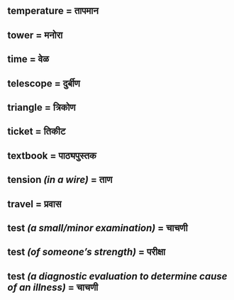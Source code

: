 ## temperature = तापमान

## tower = मनोरा

## time = वेळ

## telescope = दुर्बीण

## triangle = त्रिकोण

## ticket = तिकीट

## textbook = पाठ्यपुस्तक

## tension *(in a wire)* = ताण

## travel = प्रवास

## test *(a small/minor examination)* = चाचणी

## test *(of someone’s strength)* = परीक्षा

## test *(a diagnostic evaluation to determine cause of an illness)* = चाचणी

